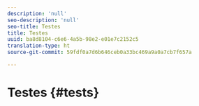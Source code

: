 ```yaml
---
description: 'null'
seo-description: 'null'
seo-title: Testes
title: Testes
uuid: ba8d8104-c6e6-4a5b-98e2-e01e7c2152c5
translation-type: ht
source-git-commit: 59fdf0a7d6b646ceb0a33bc469a9a0a7cb7f657a

---
```



# Testes {#tests}

